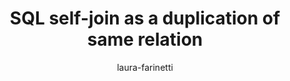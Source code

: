 ---
title: "SQL self-join as a duplication of same relation"
author: "laura-farinetti"
Discipline: Databases
ConceptualAdvantage: "visualizes that self-join requires the duplication of the same tables"
DrawsAttentionTo: "How a self-join is processed in SQL"
Topic: Query languages (basic)
Domain: 
Form: Visual Representation
OriginSource: "Lecture Notes"
image: "006_1.png,006_2.png"
Mapping:
  arrows :  join among rows
---